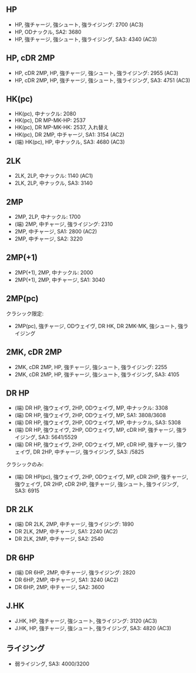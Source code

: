## HP

- HP, 強チャージ, 強シュート, 強ライジング: 2700 (AC3)
- HP, ODナックル, SA2: 3680
- HP, 強チャージ, 強シュート, 強ライジング, SA3: 4340 (AC3)

## HP, cDR 2MP

- HP, cDR 2MP, HP, 強チャージ, 強シュート, 強ライジング: 2955 (AC3)
- HP, cDR 2MP, HP, 強チャージ, 強シュート, 強ライジング, SA3: 4751 (AC3)

## HK(pc)

- HK(pc), 中ナックル: 2080
- HK(pc), DR MP-MK-HP: 2537
- HK(pc), DR MP-MK-HK: 2537, 入れ替え
- HK(pc), DR 2MP, 中チャージ, SA1: 3154 (AC2)
- (端) HK(pc), HP, 中ナックル, SA3: 4680 (AC3)

## 2LK

- 2LK, 2LP, 中ナックル: 1140 (AC1)
- 2LK, 2LP, 中ナックル, SA3: 3140

## 2MP

- 2MP, 2LP, 中ナックル: 1700
- (端) 2MP, 中チャージ, 強ライジング: 2310
- 2MP, 中チャージ, SA1: 2800 (AC2)
- 2MP, 中チャージ, SA2: 3220

## 2MP(+1)

- 2MP(+1), 2MP, 中ナックル: 2000
- 2MP(+1), 2MP, 中チャージ, SA1: 3040

## 2MP(pc)

クラシック限定:

- 2MP(pc), 強チャージ, ODウェイヴ, DR HK, DR 2MK-MK, 強シュート, 強ライジング

## 2MK, cDR 2MP

- 2MK, cDR 2MP, HP, 強チャージ, 強シュート, 強ライジング: 2255
- 2MK, cDR 2MP, HP, 強チャージ, 強シュート, 強ライジング, SA3: 4105

## DR HP

- (端) DR HP, 強ウェイヴ, 2HP, ODウェイヴ, MP, 中ナックル: 3308
- (端) DR HP, 強ウェイヴ, 2HP, ODウェイヴ, MP, SA1: 3808/3608
- (端) DR HP, 強ウェイヴ, 2HP, ODウェイヴ, MP, 中ナックル, SA3: 5308
- (端) DR HP, 強ウェイヴ, 2HP, ODウェイヴ, MP, cDR HP, 強チャージ, 強ライジング, SA3: 5641/5529
- (端) DR HP, 強ウェイヴ, 2HP, ODウェイヴ, MP, cDR HP, 強チャージ, 強ウェイヴ, DR 2HP, 中チャージ, 強ライジング, SA3: /5825

クラシックのみ:

- (端) DR HP(pc), 強ウェイヴ, 2HP, ODウェイヴ, MP, cDR 2HP, 強チャージ, 強ウェイヴ, DR 2HP, cDR 2HP, 強チャージ, 強シュート, 強ライジング, SA3: 6915

## DR 2LK

- (端) DR 2LK, 2MP, 中チャージ, 強ライジング: 1890
- DR 2LK, 2MP, 中チャージ, SA1: 2240 (AC2)
- DR 2LK, 2MP, 中チャージ, SA2: 2540

## DR 6HP

- (端) DR 6HP, 2MP, 中チャージ, 強ライジング: 2820
- DR 6HP, 2MP, 中チャージ, SA1: 3240 (AC2)
- DR 6HP, 2MP, 中チャージ, SA2: 3600

## J.HK

- J.HK, HP, 強チャージ, 強シュート, 強ライジング: 3120 (AC3)
- J.HK, HP, 強チャージ, 強シュート, 強ライジング, SA3: 4820 (AC3)

## ライジング

- 弱ライジング, SA3: 4000/3200
